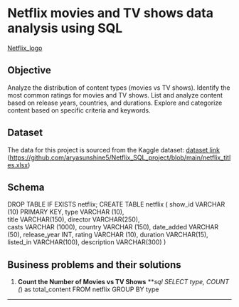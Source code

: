 # Netflix movies and TV shows data analysis using SQL

[Netflix_logo](https://github.com/aryasunshine5/Netflix_SQL_project/blob/main/logo.png)

## Objective 
Analyze the distribution of content types (movies vs TV shows).
Identify the most common ratings for movies and TV shows.
List and analyze content based on release years, countries, and durations.
Explore and categorize content based on specific criteria and keywords.

## Dataset
The data for this project is sourced from the Kaggle dataset:
[dataset link](https://github.com/aryasunshine5/Netflix_SQL_project/blob/main/netflix_titles.csv)
(https://github.com/aryasunshine5/Netflix_SQL_project/blob/main/netflix_titles.xlsx)

## Schema
DROP TABLE IF EXISTS netflix;
CREATE TABLE netflix 
	(
	show_id	VARCHAR (10) PRIMARY KEY,
	type VARCHAR (10),	
	title VARCHAR(150),	
	director VARCHAR(250),	
	casts VARCHAR (1000),
	country	VARCHAR (150),
	date_added VARCHAR (50),
	release_year INT,
	rating VARCHAR (10),
	duration VARCHAR(15),
	listed_in VARCHAR(100),
	description VARCHAR(300)
	)

 ## Business problems and their solutions
 1. **Count the Number of Movies vs TV Shows**
***sql
SELECT type, COUNT (*) as total_content
FROM netflix
GROUP BY type
***





